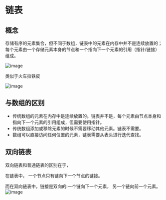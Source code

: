 # 链表
## 概念
存储有序的元素集合，但不同于数组，链表中的元素在内存中并不是连续放置的；每个元素由一个存储元素本身的节点和一个指向下一个元素的引用（指针/链接）组成。

![image](https://user-gold-cdn.xitu.io/2017/6/26/e748673dbb5df2a93c3ee56b52a67849?imageView2/0/w/1280/h/960/format/webp/ignore-error/1)

类似于火车拉铁皮

![image](https://user-gold-cdn.xitu.io/2017/6/26/5f045d41c55ef760557d6d265cccc8f4?imageView2/0/w/1280/h/960/format/webp/ignore-error/1)

## 与数组的区别
- 传统数组的元素在内存中是连续放置的。链表并不是，每个元素由节点本身和指向下一个元素的引用组成，但需要使用指针。
- 传统数组添加或移除元素的时候不需要移动其他元素。链表不需要。
- 数组可以直接访问任何位置的元素，链表需要从表头进行迭代查找。

## 双向链表
双向链表和普通链表的区别在于，

在链表中， 一个节点只有链向下一个节点的链接。

而在双向链表中，链接是双向的:一个链向下一个元素， 另一个链向前一个元素。
![image](https://user-gold-cdn.xitu.io/2017/6/26/69932d224190c9815ce8ebc9eca51a0e?imageView2/0/w/1280/h/960/format/webp/ignore-error/1)

